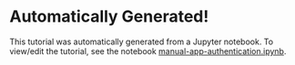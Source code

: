 # Automatically Generated!

This tutorial was automatically generated from a Jupyter notebook.
To view/edit the tutorial, see the notebook [manual-app-authentication.ipynb](../notebooks/manual-app-authentication.ipynb).

